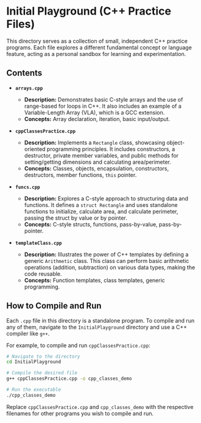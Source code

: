 # Initial Playground (C++ Practice Files)

This directory serves as a collection of small, independent C++ practice programs. Each file explores a different fundamental concept or language feature, acting as a personal sandbox for learning and experimentation.

## Contents

*   **`arrays.cpp`**
    *   **Description:** Demonstrates basic C-style arrays and the use of range-based for loops in C++. It also includes an example of a Variable-Length Array (VLA), which is a GCC extension.
    *   **Concepts:** Array declaration, iteration, basic input/output.

*   **`cppClassesPractice.cpp`**
    *   **Description:** Implements a `Rectangle` class, showcasing object-oriented programming principles. It includes constructors, a destructor, private member variables, and public methods for setting/getting dimensions and calculating area/perimeter.
    *   **Concepts:** Classes, objects, encapsulation, constructors, destructors, member functions, `this` pointer.

*   **`funcs.cpp`**
    *   **Description:** Explores a C-style approach to structuring data and functions. It defines a `struct Rectangle` and uses standalone functions to initialize, calculate area, and calculate perimeter, passing the struct by value or by pointer.
    *   **Concepts:** C-style structs, functions, pass-by-value, pass-by-pointer.

*   **`templateClass.cpp`**
    *   **Description:** Illustrates the power of C++ templates by defining a generic `Arithmetic` class. This class can perform basic arithmetic operations (addition, subtraction) on various data types, making the code reusable.
    *   **Concepts:** Function templates, class templates, generic programming.

## How to Compile and Run

Each `.cpp` file in this directory is a standalone program. To compile and run any of them, navigate to the `InitialPlayground` directory and use a C++ compiler like `g++`.

For example, to compile and run `cppClassesPractice.cpp`:

```bash
# Navigate to the directory
cd InitialPlayground

# Compile the desired file
g++ cppClassesPractice.cpp -o cpp_classes_demo

# Run the executable
./cpp_classes_demo
```

Replace `cppClassesPractice.cpp` and `cpp_classes_demo` with the respective filenames for other programs you wish to compile and run.
